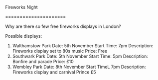 
Fireworks Night

=====================

Why are there so few free fireworks displays in London?

Possible displays: 
1. Walthamstow Park
	Date: 5th November 
	Start Time: 7pm 
	Description: Fireworks display set to 80s music
	Price: Free
2. Southwark Park
	Date: 5th November
	Start Time: 5pm
	Description: Bonfire and parade
	Price: £10
3. Wembley Park
	Date: 8th November
	Start TimeL 7pm
	Description: Fireworks display and carnival
	Prince £5




